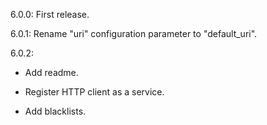 6.0.0: First release.

6.0.1: Rename "uri" configuration parameter to "default_uri".

6.0.2:

- Add readme.

- Register HTTP client as a service.

- Add blacklists.
